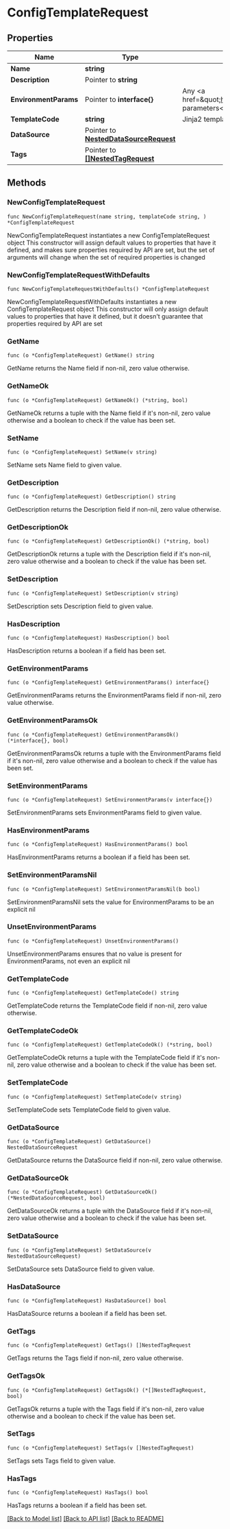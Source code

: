 # ConfigTemplateRequest

## Properties

Name | Type | Description | Notes
------------ | ------------- | ------------- | -------------
**Name** | **string** |  | 
**Description** | Pointer to **string** |  | [optional] 
**EnvironmentParams** | Pointer to **interface{}** | Any &lt;a href&#x3D;\&quot;https://jinja.palletsprojects.com/en/3.1.x/api/#jinja2.Environment\&quot;&gt;additional parameters&lt;/a&gt; to pass when constructing the Jinja2 environment. | [optional] 
**TemplateCode** | **string** | Jinja2 template code. | 
**DataSource** | Pointer to [**NestedDataSourceRequest**](NestedDataSourceRequest.md) |  | [optional] 
**Tags** | Pointer to [**[]NestedTagRequest**](NestedTagRequest.md) |  | [optional] 

## Methods

### NewConfigTemplateRequest

`func NewConfigTemplateRequest(name string, templateCode string, ) *ConfigTemplateRequest`

NewConfigTemplateRequest instantiates a new ConfigTemplateRequest object
This constructor will assign default values to properties that have it defined,
and makes sure properties required by API are set, but the set of arguments
will change when the set of required properties is changed

### NewConfigTemplateRequestWithDefaults

`func NewConfigTemplateRequestWithDefaults() *ConfigTemplateRequest`

NewConfigTemplateRequestWithDefaults instantiates a new ConfigTemplateRequest object
This constructor will only assign default values to properties that have it defined,
but it doesn't guarantee that properties required by API are set

### GetName

`func (o *ConfigTemplateRequest) GetName() string`

GetName returns the Name field if non-nil, zero value otherwise.

### GetNameOk

`func (o *ConfigTemplateRequest) GetNameOk() (*string, bool)`

GetNameOk returns a tuple with the Name field if it's non-nil, zero value otherwise
and a boolean to check if the value has been set.

### SetName

`func (o *ConfigTemplateRequest) SetName(v string)`

SetName sets Name field to given value.


### GetDescription

`func (o *ConfigTemplateRequest) GetDescription() string`

GetDescription returns the Description field if non-nil, zero value otherwise.

### GetDescriptionOk

`func (o *ConfigTemplateRequest) GetDescriptionOk() (*string, bool)`

GetDescriptionOk returns a tuple with the Description field if it's non-nil, zero value otherwise
and a boolean to check if the value has been set.

### SetDescription

`func (o *ConfigTemplateRequest) SetDescription(v string)`

SetDescription sets Description field to given value.

### HasDescription

`func (o *ConfigTemplateRequest) HasDescription() bool`

HasDescription returns a boolean if a field has been set.

### GetEnvironmentParams

`func (o *ConfigTemplateRequest) GetEnvironmentParams() interface{}`

GetEnvironmentParams returns the EnvironmentParams field if non-nil, zero value otherwise.

### GetEnvironmentParamsOk

`func (o *ConfigTemplateRequest) GetEnvironmentParamsOk() (*interface{}, bool)`

GetEnvironmentParamsOk returns a tuple with the EnvironmentParams field if it's non-nil, zero value otherwise
and a boolean to check if the value has been set.

### SetEnvironmentParams

`func (o *ConfigTemplateRequest) SetEnvironmentParams(v interface{})`

SetEnvironmentParams sets EnvironmentParams field to given value.

### HasEnvironmentParams

`func (o *ConfigTemplateRequest) HasEnvironmentParams() bool`

HasEnvironmentParams returns a boolean if a field has been set.

### SetEnvironmentParamsNil

`func (o *ConfigTemplateRequest) SetEnvironmentParamsNil(b bool)`

 SetEnvironmentParamsNil sets the value for EnvironmentParams to be an explicit nil

### UnsetEnvironmentParams
`func (o *ConfigTemplateRequest) UnsetEnvironmentParams()`

UnsetEnvironmentParams ensures that no value is present for EnvironmentParams, not even an explicit nil
### GetTemplateCode

`func (o *ConfigTemplateRequest) GetTemplateCode() string`

GetTemplateCode returns the TemplateCode field if non-nil, zero value otherwise.

### GetTemplateCodeOk

`func (o *ConfigTemplateRequest) GetTemplateCodeOk() (*string, bool)`

GetTemplateCodeOk returns a tuple with the TemplateCode field if it's non-nil, zero value otherwise
and a boolean to check if the value has been set.

### SetTemplateCode

`func (o *ConfigTemplateRequest) SetTemplateCode(v string)`

SetTemplateCode sets TemplateCode field to given value.


### GetDataSource

`func (o *ConfigTemplateRequest) GetDataSource() NestedDataSourceRequest`

GetDataSource returns the DataSource field if non-nil, zero value otherwise.

### GetDataSourceOk

`func (o *ConfigTemplateRequest) GetDataSourceOk() (*NestedDataSourceRequest, bool)`

GetDataSourceOk returns a tuple with the DataSource field if it's non-nil, zero value otherwise
and a boolean to check if the value has been set.

### SetDataSource

`func (o *ConfigTemplateRequest) SetDataSource(v NestedDataSourceRequest)`

SetDataSource sets DataSource field to given value.

### HasDataSource

`func (o *ConfigTemplateRequest) HasDataSource() bool`

HasDataSource returns a boolean if a field has been set.

### GetTags

`func (o *ConfigTemplateRequest) GetTags() []NestedTagRequest`

GetTags returns the Tags field if non-nil, zero value otherwise.

### GetTagsOk

`func (o *ConfigTemplateRequest) GetTagsOk() (*[]NestedTagRequest, bool)`

GetTagsOk returns a tuple with the Tags field if it's non-nil, zero value otherwise
and a boolean to check if the value has been set.

### SetTags

`func (o *ConfigTemplateRequest) SetTags(v []NestedTagRequest)`

SetTags sets Tags field to given value.

### HasTags

`func (o *ConfigTemplateRequest) HasTags() bool`

HasTags returns a boolean if a field has been set.


[[Back to Model list]](../README.md#documentation-for-models) [[Back to API list]](../README.md#documentation-for-api-endpoints) [[Back to README]](../README.md)


